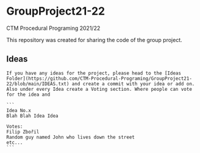 # GroupProject21-22
CTM Procedural Programing 2021/22

This repository was created for sharing the code of the group project.
## Ideas
    If you have any ideas for the project, please head to the [Ideas Folder](https://github.com/CTM-Procedural-Programing/GroupProject21-22/blob/main/IDEAS.txt) and create a commit with your idea or add on.
    Also under every Idea create a Voting section. Where people can vote for the idea and

    ```
    Idea No.x
    Blah Blah Idea Idea

    Votes:
    Filip Zbořil
    Random guy named John who lives down the street
    etc...
    ```
